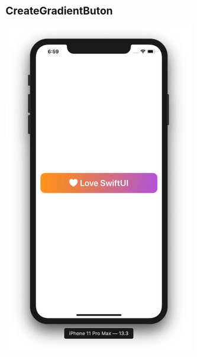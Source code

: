# CreateGradientButon

![](https://github.com/ram4ik/CreateGradientButon/blob/master/CreateGradientButon/Assets.xcassets/Screenshot%202020-02-27%20at%2018.59.19.imageset/Screenshot%202020-02-27%20at%2018.59.19.png)
